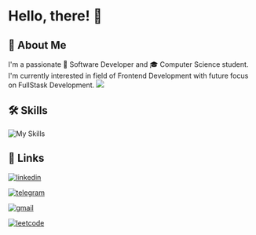 
# Hello, there! 👋

## 🚀 About Me
I'm a passionate 👷 Software Developer and 🎓 Computer Science student. I'm currently interested in field of Frontend Development with future focus on FullStask Development.
![](https://github.com/Your_Repository_Name/Your_GIF_Name.gif)
## 🛠 Skills
![My Skills](https://skillicons.dev/icons?i=js,ts,react,redux,vue,nextjs,nodejs,express,figma,docker)

## 🔗 Links
[![linkedin](https://img.shields.io/badge/linkedin-0A66C2?style=for-the-badge&logo=linkedin&logoColor=white)](https://www.linkedin.com/in/tameooo/)

[![telegram](https://img.shields.io/badge/Telegram-2CA5E0?style=for-the-badge&logo=telegram&logoColor=white)](https://t.me/tameooo)

[![gmail](https://img.shields.io/badge/Gmail-D14836?style=for-the-badge&logo=gmail&logoColor=white)](mailto:tameooo13@gmail.com)

[![leetcode](https://img.shields.io/badge/LeetCode-000000?style=for-the-badge&logo=LeetCode&logoColor=#d16c06)](https://leetcode.com/Tameooo/)
